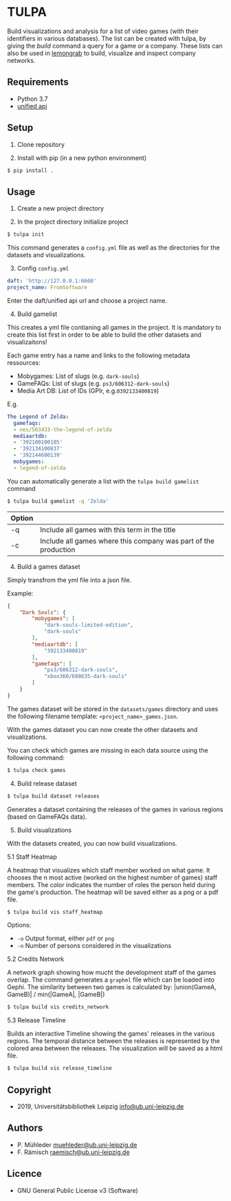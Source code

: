 # TULPA

Build visualizations and analysis for a list of video games (with 
their identifiers in various databases). The list can be created with tulpa,
by giving the *build* command a query for a game or a company. These lists can 
also be used in [lemongrab](https://git.sc.uni-leipzig.de/ubl/diggr/general/lemongrab)
to build, visualize and inspect company networks.

## Requirements

* Python 3.7
* [unified api](https://git.sc.uni-leipzig.de/ubl/diggr/infrastructure/unifiedapi)

## Setup

1. Clone repository

2. Install with pip (in a new python environment)

```zsh
$ pip install .
```

## Usage

1. Create a new project directory

2. In the project directory initialize project

```zsh
$ tulpa init
```

This command generates a `config.yml` file as well as the directories for the datasets and visualizations.

3. Config `config.yml`

```yaml
daft: 'http://127.0.0.1:6660'
project_name: FromSoftware
```

Enter the daft/unified api url and choose a project name.

4. Build gamelist

This creates a yml file contianing all games in the project. It is mandatory to create this list first in order to be able to build the other datasets and visualizaitons!

Each game entry has a name and links to the following metadata ressources:
* Mobygames: List of slugs (e.g. `dark-souls`)
* GameFAQs: List of slugs (e.g. `ps3/606312-dark-souls`)
* Media Art DB: List of IDs (GPIr, e.g.`0392133400819`)

E.g.

```yaml
The Legend of Zelda:
  gamefaqs:
  - nes/563433-the-legend-of-zelda
  mediaartdb:
  - '392100100105'
  - '392134100837'
  - '392144600139'
  mobygames:
  - legend-of-zelda
```

You can automatically generate a list with the `tulpa build gamelist` command

```zsh
$ tulpa build gamelist -q 'Zelda'
```


| Option |  |
| -- | -- |
| -q | Include all games with this term in the title |
| -c | Include all games where this company was part of the production |



4. Build a games dataset

Simply transfrom the yml file into a json file.

Example:

```json
{
    "Dark Souls": {
        "mobygames": [
            "dark-souls-limited-edition",
            "dark-souls"
        ],
        "mediaartdb": [
            "392133400819"
        ],
        "gamefaqs": [
            "ps3/606312-dark-souls",
            "xbox360/608635-dark-souls"
        ]
    }
}
```

The games dataset will be stored in the `datasets/games` directory and uses the following filename template:
`<project_name>_games.json`.

With the games dataset you can now create the other datasets and visualizations.

You can check which games are missing in each data source using the following command:

```zsh
$ tulpa check games
```

4. Build release dataset

```zsh
$ tulpa build dataset releases
```

Generates a dataset containing the releases of the games in various regions (based on GameFAQs data).

5. Build visualizations

With the datasets created, you can now build visualizations.

5.1 Staff Heatmap

A heatmap that visualizes which staff member worked on what game. It chooses the n most active (worked on the highest number of games) staff members.
The color indicates the number of roles the person held during the game's production. The heatmap will be saved either as a png or a pdf file.

```zsh
$ tulpa build vis staff_heatmap
```

Options:

* `-o`  Output format, either `pdf` or `png`
* `-n`  Number of persons considered in the visualizations

5.2 Credits Network

A network graph showing how mucht the development staff of the games overlap. The command generates a `graphml` file which can be loaded into Gephi.
The similarity between two games is calculated by: |union(GameA, GameB)| / min(|GameA|, |GameB|)

```zsh
$ tulpa build vis credits_network
```

5.3 Release Timeline

Builds an interactive Timeline showing the games' releases in the various regions. The temporal distance between the releases is represented by the colored area between the releases. The visualization will be saved as a html file.

```zsh
$ tulpa build vis release_timeline
```

## Copyright
- 2019, Universitätsbibliothek Leipzig <info@ub.uni-leipzig.de>

## Authors
- P. Mühleder <muehleder@ub.uni-leipzig.de>
- F. Rämisch <raemisch@ub.uni-leipzig.de>

## Licence
- GNU General Public License v3 (Software)